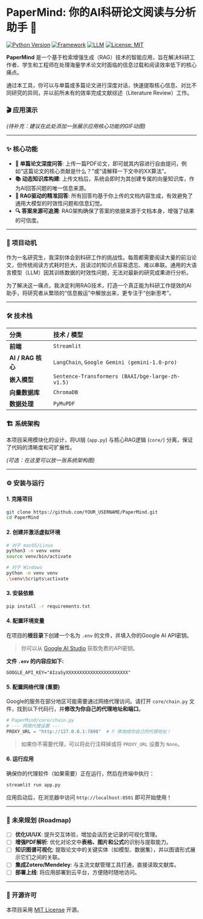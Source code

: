 # PaperMind: 你的AI科研论文阅读与分析助手 🚀

[![Python Version](https://img.shields.io/badge/Python-3.10%2B-blue.svg)](https://www.python.org/)
[![Framework](https://img.shields.io/badge/Framework-Streamlit-red.svg)](https://streamlit.io/)
[![LLM](https://img.shields.io/badge/LLM-Google%20Gemini-purple.svg)](https://ai.google.dev/)
[![License: MIT](https://img.shields.io/badge/License-MIT-yellow.svg)](https://opensource.org/licenses/MIT)

**PaperMind** 是一个基于检索增强生成（RAG）技术的智能应用，旨在解决科研工作者、学生和工程师在处理海量学术论文时面临的信息过载和阅读效率低下的核心痛点。

通过本工具，你可以与单篇或多篇论文进行深度对话，快速提取核心信息、对比不同研究的异同，并以前所未有的效率完成文献综述（Literature Review）工作。

### 🎬 应用演示

*(待补充：建议在此处添加一张展示应用核心功能的GIF动图)*

---

### ✨ 核心功能

*   **📝 单篇论文深度问答**: 上传一篇PDF论文，即可就其内容进行自由提问，例如“这篇论文的核心贡献是什么？”或“请解释一下文中的XX算法”。
*   **📚 动态知识库构建**: 上传文档后，系统会即时为其创建专属的向量知识库，作为AI回答问题的唯一信息来源。
*   **🧠 RAG驱动的精准回答**: 所有回答均基于你上传的文档内容生成，有效避免了通用大模型的时效性问题和信息幻觉。
*   **🔍 答案来源可追溯**: RAG架构确保了答案的依据来源于文档本身，增强了结果的可信度。

---

### 🎯 项目动机

作为一名研究生，我深刻体会到科研工作的挑战性。每周都需要阅读大量的前沿论文，但传统阅读方式耗时巨大，且读过的知识点容易遗忘、难以串联。通用的大语言模型（LLM）因其训练数据的时效性问题，无法对最新的研究成果进行分析。

为了解决这一痛点，我决定利用RAG技术，打造一个真正能为科研工作提效的AI助手，将研究者从繁琐的“信息搬运”中解放出来，更专注于“创新思考”。

---

### 🛠️ 技术栈

| 分类              | 技术 / 模型                                          |
| :---------------- | :--------------------------------------------------- |
| **前端**          | `Streamlit`                                          |
| **AI / RAG 核心** | `LangChain`, `Google Gemini (gemini-1.0-pro)`        |
| **嵌入模型**      | `Sentence-Transformers (BAAI/bge-large-zh-v1.5)`     |
| **向量数据库**    | `ChromaDB`                                           |
| **数据处理**      | `PyMuPDF`                                            |

### 🏗️ 系统架构

本项目采用模块化的设计，将UI层 (`app.py`) 与核心RAG逻辑 (`core/`) 分离，保证了代码的清晰度和可扩展性。

*(可选：在这里可以放一张系统架构图)*

---

### ⚙️ 安装与运行

#### 1. 克隆项目

```bash
git clone https://github.com/YOUR_USERNAME/PaperMind.git
cd PaperMind
```

#### 2. 创建并激活虚拟环境

```bash
# 对于 macOS/Linux
python3 -m venv venv
source venv/bin/activate

# 对于 Windows
python -m venv venv
.\venv\Scripts\activate
```

#### 3. 安装依赖

```bash
pip install -r requirements.txt
```

#### 4. 配置环境变量

在项目的**根目录**下创建一个名为 `.env` 的文件，并填入你的Google AI API密钥。
> 你可以从 [Google AI Studio](https://aistudio.google.com/) 获取免费的API密钥。

**文件 `.env` 的内容应如下:**
```env
GOOGLE_API_KEY="AIzaSyXXXXXXXXXXXXXXXXXXXXXXX"
```

#### 5. 配置网络代理 (重要)

Google的服务在部分地区可能需要通过网络代理访问。请打开 `core/chain.py` 文件，找到以下代码行，并**修改为你自己的代理地址和端口**。

```python
# PaperMind/core/chain.py
# --- 网络代理设置 ---
PROXY_URL = "http://127.0.0.1:7890"  # ‼️ 修改成你自己的代理地址！
```
> 如果你不需要代理，可以将此行注释掉或将 `PROXY_URL` 设置为 `None`。

#### 6. 运行应用

确保你的代理软件（如果需要）正在运行，然后在终端中执行：

```bash
streamlit run app.py
```
应用启动后，在浏览器中访问 `http://localhost:8501` 即可开始使用！

---

### 🚀 未来规划 (Roadmap)

-   [ ] **优化UI/UX**: 提升交互体验，增加会话历史记录的可视化管理。
-   [ ] **增强PDF解析**: 优化对论文中**表格、图片和公式**的识别与提取能力。
-   [ ] **知识图谱可视化**: 提取论文中的关键实体（如模型、数据集），并以图谱形式展示它们之间的关联。
-   [ ] **集成Zotero/Mendeley**: 与主流文献管理工具打通，直接读取文献库。
-   [ ] **部署上线**: 将应用部署到云平台，方便随时随地访问。

---

### 📜 开源许可

本项目采用 [MIT License](LICENSE) 开源。